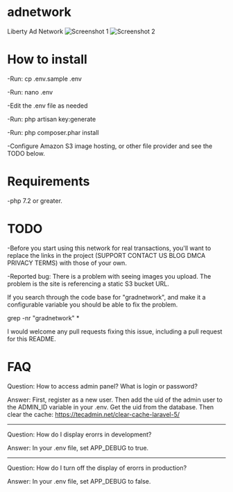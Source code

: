 # adnetwork
Liberty Ad Network
![Screenshot 1](https://github.com/greenrobotllc/adnetwork/blob/master/sampleimages/image1.png)
![Screenshot 2](https://github.com/greenrobotllc/adnetwork/blob/master/sampleimages/image2.png)


# How to install

-Run:
cp .env.sample .env

-Run:
nano .env

-Edit the .env file as needed

-Run: 
php artisan key:generate

-Run:
php composer.phar install

-Configure Amazon S3 image hosting, or other file provider and see the TODO below.

# Requirements

-php 7.2 or greater.

# TODO
-Before you start using this network for real transactions, you'll want to replace the links in the project (SUPPORT CONTACT US BLOG DMCA PRIVACY TERMS) with those of your own.

-Reported bug: There is a problem with seeing images you upload.
The problem is the site is referencing a static S3 bucket URL.

If you search through the code base for "gradnetwork", and make it a configurable variable you should be able to fix the problem.

grep -nr "gradnetwork" *

I would welcome any pull requests fixing this issue, including a pull request for this README.


# FAQ
Question: How to access admin panel? What is login or password?

Answer: First, register as a new user. Then add the uid of the admin user to the ADMIN_ID variable in your .env. Get the uid from the database. Then clear the cache: https://tecadmin.net/clear-cache-laravel-5/

---


Question: How do I display erorrs in development?

Answer: In your .env file, set APP_DEBUG to true.

---

Question: How do I turn off the display of erorrs in production?

Answer: In your .env file, set APP_DEBUG to false.
